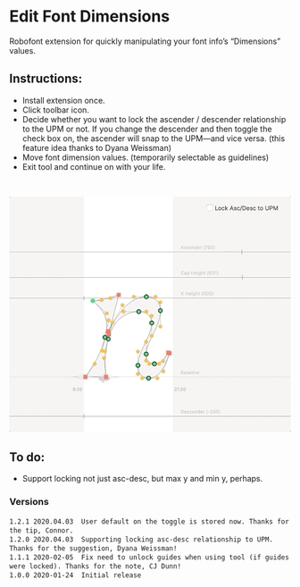 # Edit Font Dimensions

Robofont extension for quickly manipulating your font info’s “Dimensions” values.

## Instructions:
* Install extension once.
* Click toolbar icon.
* Decide whether you want to lock the ascender / descender relationship to the UPM or not. If you change the descender and then toggle the check box on, the ascender will snap to the UPM—and vice versa. (this feature idea thanks to Dyana Weissman)
* Move font dimension values. (temporarily selectable as guidelines)
* Exit tool and continue on with your life.

<br />

![](./_images/editFontDimensions_demo_2.gif)


## To do:
* Support locking not just asc-desc, but max y and min y, perhaps.

### Versions

```
1.2.1 2020.04.03  User default on the toggle is stored now. Thanks for the tip, Connor.
1.2.0 2020.04.03  Supporting locking asc-desc relationship to UPM. Thanks for the suggestion, Dyana Weissman!
1.1.1 2020-02-05  Fix need to unlock guides when using tool (if guides were locked). Thanks for the note, CJ Dunn!
1.0.0 2020-01-24  Initial release
```